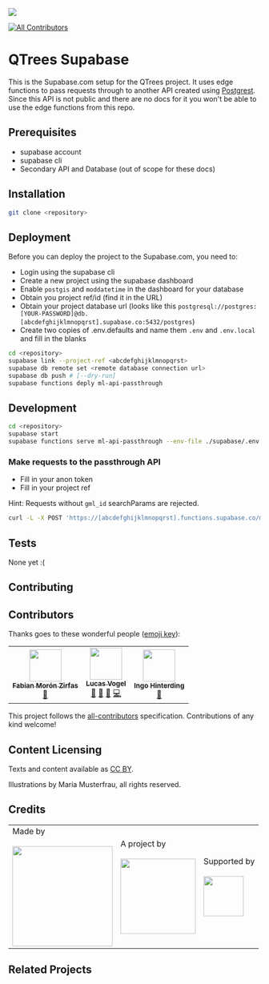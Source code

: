 ![](https://img.shields.io/badge/Built%20with%20%E2%9D%A4%EF%B8%8F-at%20Technologiestiftung%20Berlin-blue)

<!-- ALL-CONTRIBUTORS-BADGE:START - Do not remove or modify this section -->

[![All Contributors](https://img.shields.io/badge/all_contributors-3-orange.svg?style=flat-square)](#contributors-)

<!-- ALL-CONTRIBUTORS-BADGE:END -->

# QTrees Supabase

This is the Supabase.com setup for the QTrees project. It uses edge functions to pass requests through to another API created using [Postgrest](https://postgrest.org/en/stable/). Since this API is not public and there are no docs for it you won't be able to use the edge functions from this repo.

## Prerequisites

- supabase account
- supabase cli
- Secondary API and Database (out of scope for these docs)

## Installation

```bash
git clone <repository>
```

## Deployment

Before you can deploy the project to the Supabase.com, you need to:

- Login using the supabase cli
- Create a new project using the supabase dashboard
- Enable `postgis` and `moddatetime` in the dashboard for your database
- Obtain you project ref/id (find it in the URL)
- Obtain your project database url (looks like this `postgresql://postgres:[YOUR-PASSWORD]@db.[abcdefghijklmnopqrst].supabase.co:5432/postgres`)
- Create two copies of .env.defaults and name them `.env` and `.env.local` and fill in the blanks

```bash
cd <repository>
supabase link --project-ref <abcdefghijklmnopqrst>
supabase db remote set <remote database connection url>
supabase db push # [--dry-run]
supabase functions deply ml-api-passthrough
```

## Development

```bash
cd <repository>
supabase start
supabase functions serve ml-api-passthrough --env-file ./supabase/.env.local
```

### Make requests to the passthrough API

- Fill in your anon token
- Fill in your project ref

Hint: Requests without `gml_id` searchParams are rejected.

```bash
curl -L -X POST 'https://[abcdefghijklmnopqrst].functions.supabase.co/ml-api-passthrough/trees?gml_id=eq.1' -H 'Authorization: Bearer [YOUR ANON KEY]'
```

## Tests

None yet :(

## Contributing

## Contributors

Thanks goes to these wonderful people
([emoji key](https://allcontributors.org/docs/en/emoji-key)):

<!-- ALL-CONTRIBUTORS-LIST:START - Do not remove or modify this section -->
<!-- prettier-ignore-start -->
<!-- markdownlint-disable -->
<table>
  <tr>
    <td align="center"><a href="https://fabianmoronzirfas.me/"><img src="https://avatars.githubusercontent.com/u/315106?v=4?s=64" width="64px;" alt=""/><br /><sub><b>Fabian Morón Zirfas</b></sub></a><br /><a href="https://github.com/technologiestiftung/template-default/commits?author=ff6347" title="Documentation">📖</a></td>
    <td align="center"><a href="http://vogelino.com"><img src="https://avatars.githubusercontent.com/u/2759340?v=4?s=64" width="64px;" alt=""/><br /><sub><b>Lucas Vogel</b></sub></a><br /><a href="https://github.com/technologiestiftung/template-default/commits?author=vogelino" title="Documentation">📖</a> <a href="#ideas-vogelino" title="Ideas, Planning, & Feedback">🤔</a> <a href="https://github.com/technologiestiftung/template-default/pulls?q=is%3Apr+reviewed-by%3Avogelino" title="Reviewed Pull Requests">👀</a> <a href="https://github.com/technologiestiftung/template-default/commits?author=vogelino" title="Code">💻</a></td>
    <td align="center"><a href="http://www.awsm.de"><img src="https://avatars.githubusercontent.com/u/434355?v=4?s=64" width="64px;" alt=""/><br /><sub><b>Ingo Hinterding</b></sub></a><br /><a href="https://github.com/technologiestiftung/template-default/commits?author=Esshahn" title="Documentation">📖</a></td>
  </tr>
</table>

<!-- markdownlint-restore -->
<!-- prettier-ignore-end -->

<!-- ALL-CONTRIBUTORS-LIST:END -->

This project follows the
[all-contributors](https://github.com/all-contributors/all-contributors)
specification. Contributions of any kind welcome!

## Content Licensing

Texts and content available as
[CC BY](https://creativecommons.org/licenses/by/3.0/de/).

Illustrations by Maria Musterfrau, all rights reserved.

## Credits

<table>
  <tr>
    <td>
      Made by <a src="https://citylab-berlin.org/de/start/">
        <br />
        <br />
        <img width="200" src="https://citylab-berlin.org/wp-content/uploads/2021/05/citylab-logo.svg" />
      </a>
    </td>
    <td>
      A project by <a src="https://www.technologiestiftung-berlin.de/">
        <br />
        <br />
        <img width="150" src="https://citylab-berlin.org/wp-content/uploads/2021/05/tsb.svg" />
      </a>
    </td>
    <td>
      Supported by <a src="https://www.berlin.de/rbmskzl/">
        <br />
        <br />
        <img width="80" src="https://citylab-berlin.org/wp-content/uploads/2021/12/B_RBmin_Skzl_Logo_DE_V_PT_RGB-300x200.png" />
      </a>
    </td>
  </tr>
</table>

## Related Projects
